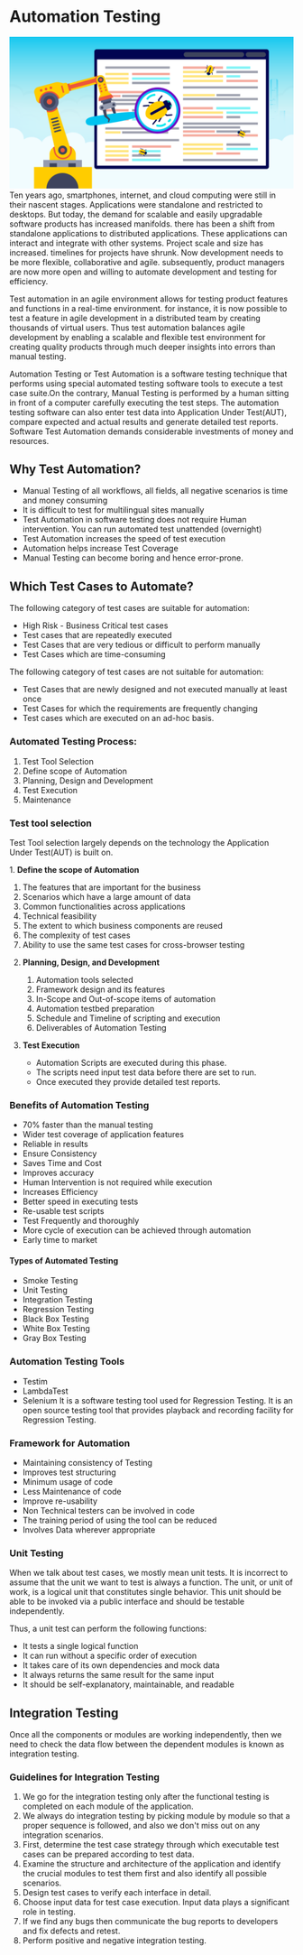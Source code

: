 # Automation Testing

<img src="/images/SWTesting/TestAutomation.webp" />
Ten years ago, smartphones, internet, and cloud computing were still in their nascent stages. Applications were standalone and restricted to desktops. But today, the demand for scalable and easily upgradable software products has increased manifolds. there has been a shift from standalone applications to distributed applications. These applications can interact and integrate with other systems. Project scale and size has increased. timelines for projects have shrunk. Now development needs to be more flexible, collaborative and agile. subsequently, product managers are now more open and willing to automate development and testing for efficiency.


Test automation in an agile environment allows for testing product features and functions in a real-time environment. for instance, it is now possible to test a feature in agile development in a distributed team by creating thousands of virtual users. Thus test automation balances agile development by enabling a scalable and flexible test environment for creating quality products through much deeper insights into errors than manual testing.


Automation Testing or Test Automation is a software testing technique that performs using special automated testing software tools to execute a test case suite.On the contrary, Manual Testing is performed by a human sitting in front of a computer carefully executing the test steps. The automation testing software can also enter test data into Application Under Test(AUT), compare expected and actual results and generate detailed test reports. Software Test Automation demands considerable investments of money and resources.

## Why Test Automation?

* Manual Testing of all workflows, all fields, all negative scenarios is time and money consuming
* It is difficult to test for multilingual sites manually
* Test Automation in software testing does not require Human intervention. You can run automated test unattended (overnight)
* Test Automation increases the speed of test execution
* Automation helps increase Test Coverage
* Manual Testing can become boring and hence error-prone.


## Which Test Cases to Automate?

The following category of test cases are suitable for automation:
* High Risk - Business Critical test cases
* Test cases that are repeatedly executed
* Test Cases that are very tedious or difficult to perform manually
* Test Cases which are time-consuming
	
The following category of test cases are not suitable for automation:
* Test Cases that are newly designed and not executed manually at least once
* Test Cases for which the requirements are frequently changing
* Test cases which are executed on an ad-hoc basis.

### Automated Testing Process:
	
1.	Test Tool Selection
2.	Define scope of Automation
3.	Planning, Design and Development
4.	Test Execution
5.	Maintenance


### Test tool selection

<p>Test Tool selection largely depends on the technology the Application Under Test(AUT) is built on.</p>
1.	<b>Define the scope of Automation</b>
		<ol>
			<li>The features that are important for the business</li>
			<li>Scenarios which have a large amount of data</li>
			<li>Common functionalities across applications</li>
			<li>Technical feasibility</li>
			<li>The extent to which business components are reused</li>
			<li>The complexity of test cases</li>
			<li>Ability to use the same test cases for cross-browser testing</li>
		</ol>

2.	<b>Planning, Design, and Development</b>
		<ol>
		<li>Automation tools selected</li>
		<li>Framework design and its features</li>
		<li>In-Scope and Out-of-scope items of automation</li>
		<li>Automation testbed preparation</li>
		<li>Schedule and Timeline of scripting and execution</li>
		<li>Deliverables of Automation Testing</li>
		</ol>


3.	<b>Test Execution</b>
	* Automation Scripts are executed during this phase.</li>
	* The scripts need input test data before there are set to run.</li>
	* Once executed they provide detailed test reports.</li>
	

### Benefits of Automation Testing
* 70% faster than the manual testing
* Wider test coverage of application features
* Reliable in results
* Ensure Consistency
* Saves Time and Cost
* Improves accuracy
* Human Intervention is not required while execution
* Increases Efficiency
* Better speed in executing tests
* Re-usable test scripts
* Test Frequently and thoroughly
* More cycle of execution can be achieved through automation
* Early time to market


#### Types of Automated Testing
* Smoke Testing
* Unit Testing
* Integration Testing
* Regression Testing
* Black Box Testing
* White Box Testing
* Gray Box Testing

### Automation Testing Tools
*	Testim
*	LambdaTest
*	Selenium
		 It is a software testing tool used for Regression Testing. 
		 It is an open source testing tool that provides playback and recording facility for Regression Testing.


### Framework for Automation

* Maintaining consistency of Testing</li>
* Improves test structuring</li>
* Minimum usage of code</li>
* Less Maintenance of code</li>
* Improve re-usability</li>
* Non Technical testers can be involved in code</li>
* The training period of using the tool can be reduced</li>
* Involves Data wherever appropriate</li>

### Unit Testing


When we talk about test cases, we mostly mean unit tests. It is incorrect to assume that the unit we want to test is always a function. The unit, or unit of work, is a logical unit that constitutes single behavior. This unit should be able to be invoked via a public interface and should be testable independently.

Thus, a unit test can perform the following functions:
* It tests a single logical function
* It can run without a specific order of execution
* It takes care of its own dependencies and mock data
* It always returns the same result for the same input
* It should be self-explanatory, maintainable, and readable


## Integration Testing
Once all the components or modules are working independently, then we need to check the data flow between the dependent modules is known as integration testing.

### Guidelines for Integration Testing

1.	We go for the integration testing only after the functional testing is completed on each module of the application.
2.	We always do integration testing by picking module by module so that a proper sequence is followed, and also we don't miss out on any integration scenarios.
3.	First, determine the test case strategy through which executable test cases can be prepared according to test data.
4.	Examine the structure and architecture of the application and identify the crucial modules to test them first and also identify all possible scenarios.
5.	Design test cases to verify each interface in detail.
6.	Choose input data for test case execution. Input data plays a significant role in testing.
6.	If we find any bugs then communicate the bug reports to developers and fix defects and retest.
7.	Perform positive and negative integration testing.